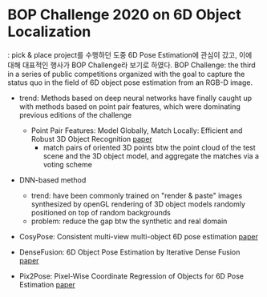 # BOP Challenge 2020 on 6D Object Localization
: pick & place project를 수행하던 도중 6D Pose Estimation에 관심이 갔고, 이에 대해 대표적인 행사가 BOP Challenge라 보기로 하였다.
BOP Challenge: the third in a series of public competitions organized with the goal to capture the status quo in the field of 6D object pose estimation from an RGB-D image.
- trend: Methods based on deep neural networks have finally caught up with methods based on point pair features, which were dominating previous editions of the challenge
     - Point Pair Features: Model Globally, Match Locally: Efficient and Robust 3D Object Recognition [paper](http://campar.in.tum.de/pub/drost2010CVPR/drost2010CVPR.pdf)
         - match pairs of oriented 3D points btw the point cloud of the test scene and the 3D object model, and aggregate the matches via a voting scheme

- DNN-based method
     - trend: have been commonly trained on "render & paste" images synthesized by openGL rendering of 3D object models randomly positioned on top of random backgrounds
     - problem: reduce the gap btw the synthetic and real domain

- CosyPose: Consistent multi-view multi-object 6D pose estimation [paper](https://arxiv.org/pdf/2008.08465.pdf)
- DenseFusion: 6D Object Pose Estimation by Iterative Dense Fusion [paper](https://arxiv.org/pdf/1901.04780v1.pdf)
- Pix2Pose: Pixel-Wise Coordinate Regression of Objects for 6D Pose Estimation [paper](https://arxiv.org/pdf/1908.07433.pdf)
